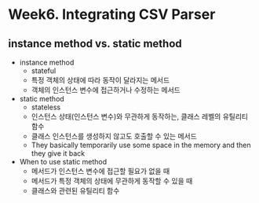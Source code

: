 # Week6. Integrating CSV Parser
## instance method vs. static method
- instance method
  - stateful
  - 특정 객체의 상태에 따라 동작이 달라지는 메서드
  - 객체의 인스턴스 변수에 접근하거나 수정하는 메서드
- static method
  - stateless
  - 인스턴스 상태(인스턴스 변수)와 무관하게 동작하는, 클래스 레벨의 유틸리티 함수
  - 클래스 인스턴스를 생성하지 않고도 호출할 수 있는 메서드
  - They basically temporarily use some space in the memory and then they give it back
- When to use static method
  - 메서드가 인스턴스 변수에 접근할 필요가 없을 때
  - 메서드가 특정 객체의 상태에 무관하게 동작할 수 있을 때
  - 클래스와 관련된 유틸리티 함수
